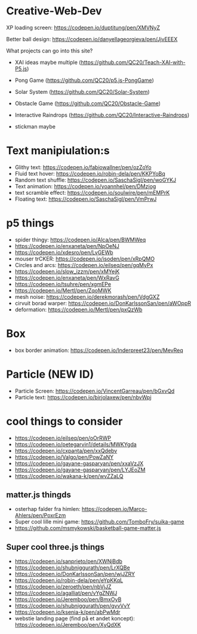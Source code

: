 # Creative-Web-Dev
XP loading screen: https://codepen.io/duptitung/pen/XMVNyZ

Better ball design: https://codepen.io/danyellageorgieva/pen/JjvEEEX


What projects can go into this site?
- XAI ideas maybe multiple (https://github.com/QC20/Teach-XAI-with-P5.js)
- Pong Game (https://github.com/QC20/p5.js-PongGame)
- Solar System (https://github.com/QC20/Solar-System)
- Obstacle Game (https://github.com/QC20/Obstacle-Game)
- Interactive Raindrops (https://github.com/QC20/Interactive-Raindrops)

- stickman maybe




# Text manipiulation:s
- Glithy text: https://codepen.io/fabiowallner/pen/ozZoYo
- Fluid text hover: https://codepen.io/robin-dela/pen/KKPYoBq
- Random text shuffle: https://codepen.io/SaschaSigl/pen/woGYKJ
- Text animation: https://codepen.io/yoannhel/pen/DMzjog
- text scramble effect: https://codepen.io/soulwire/pen/mEMPrK
- Floating text: https://codepen.io/SaschaSigl/pen/VmPrwJ

# p5 things
- spider thingy: https://codepen.io/Alca/pen/BWMWeq
- https://codepen.io/enxaneta/pen/NpOeNJ
- https://codepen.io/xdesro/pen/LvGEWb
- mouser trCKER: https://codepen.io/isoden/pen/xRpQMO
- Circles and arcs: https://codepen.io/eilseq/pen/gqMyPx
- https://codepen.io/slow_izzm/pen/xMYejK
- https://codepen.io/enxaneta/pen/WxRavG
- https://codepen.io/tsuhre/pen/xgmEPe
- https://codepen.io/Mertl/pen/ZqoMWK
- mesh noise: https://codepen.io/derekmorash/pen/VdgGXZ
- cirvuit borad warper: https://codepen.io/DonKarlssonSan/pen/aWOppR
- deformation: https://codepen.io/Mertl/pen/pxQzWb

# Box
- box border animation: https://codepen.io/Inderpreet23/pen/MevReq


















# Particle (NEW ID)
- Particle Screen: https://codepen.io/VincentGarreau/pen/bGxvQd
- Particle text: https://codepen.io/birjolaxew/pen/nbvWpj

























# cool things to consider
- https://codepen.io/eilseq/pen/oOrRWP
- https://codepen.io/petegarvin1/details/MWKYgda
- https://codepen.io/cxpanta/pen/xxQdebv
- https://codepen.io/Valgo/pen/PowZaNY
- https://codepen.io/gayane-gasparyan/pen/xxaVzJX
- https://codepen.io/gayane-gasparyan/pen/LYJEoZM
- https://codepen.io/wakana-k/pen/wvZZaLQ


## matter.js thingds
- osterhap falder fra himlen: https://codepen.io/Marco-Ahlers/pen/PoxrEzm
- Super cool lille mini game: https://github.com/TomboFry/suika-game
- https://github.com/msmykowski/basketball-game-matter.js


## Super cool three.js things
- https://codepen.io/sanprieto/pen/XWNjBdb
- https://codepen.io/shubniggurath/pen/LrXQBe
- https://codepen.io/DonKarlssonSan/pen/wjJZRY
- https://codepen.io/robin-dela/pen/eYpKKqL
- https://codepen.io/zeroeth/pen/nbVjJZ
- https://codepen.io/agalliat/pen/vYgZNWJ
- https://codepen.io/Jeremboo/pen/BmxOyB
- https://codepen.io/shubniggurath/pen/gvvVvY
- https://codepen.io/ksenia-k/pen/abPwMdr
- webstie landing page (find på et andet koncept): https://codepen.io/Jeremboo/pen/XyQdXK